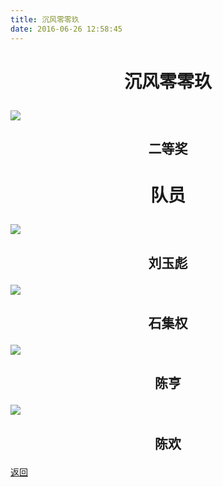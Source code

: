 ```yaml
---
title: 沉风零零玖
date: 2016-06-26 12:58:45
---
```

# <p align="center">沉风零零玖</p>

![](http://bst.lansejishu.com/honor/nationwide/smart_car/2015/%E5%8C%BA%E4%BA%8C%E6%B2%89%E9%A3%8E%E9%9B%B6%E9%9B%B6%E7%8E%96.jpg)
## <p align="center">二等奖</p>

# <p align="center">队员</p>

![](http://bst.lansejishu.com/honor/nationwide/smart_car/2015/%E5%8C%BA%E4%BA%8C%E5%88%98%E7%8E%89%E5%BD%AA.jpg)
## <p align="center">刘玉彪</p>

![](http://bst.lansejishu.com/honor/nationwide/smart_car/2015/%E5%8C%BA%E4%BA%8C%E7%9F%B3%E9%9B%86%E6%9D%83.jpg)
## <p align="center">石集权</p>

![](http://bst.lansejishu.com/honor/nationwide/smart_car/2015/%E5%8C%BA%E4%BA%8C%E9%99%88%E4%BA%A8.jpg)
## <p align="center">陈亨</p>

![](http://bst.lansejishu.com/honor/nationwide/smart_car/2015/%E5%8C%BA%E4%BA%8C%E9%99%88%E6%AC%A2.jpg)
## <p align="center">陈欢</p>

[返回](../)